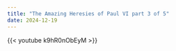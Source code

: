 ```yaml
---
title: "The Amazing Heresies of Paul VI part 3 of 5"
date: 2024-12-19
---
```


{{< youtube k9hR0nObEyM >}}
